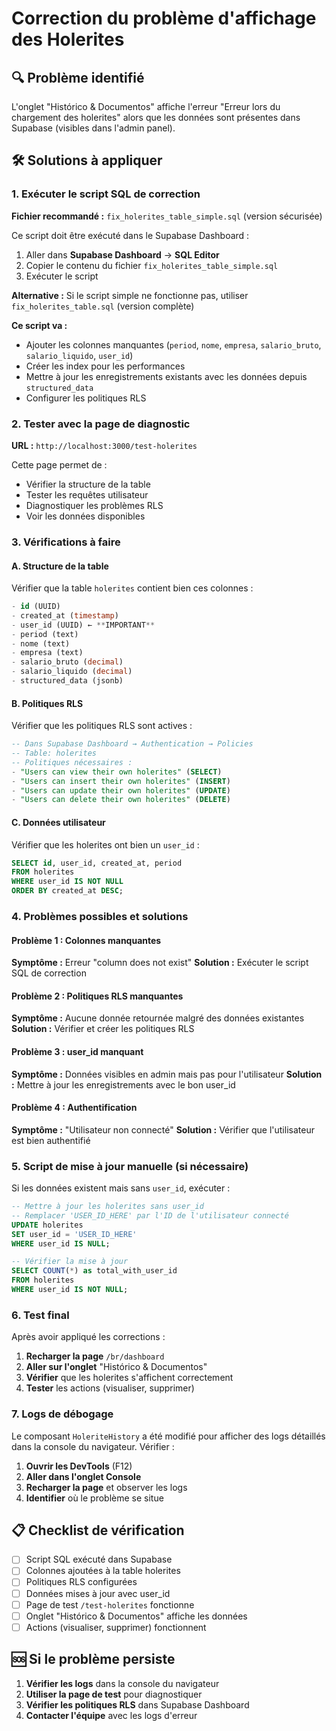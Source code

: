 # Correction du problème d'affichage des Holerites

## 🔍 Problème identifié

L'onglet "Histórico & Documentos" affiche l'erreur "Erreur lors du chargement des holerites" alors que les données sont présentes dans Supabase (visibles dans l'admin panel).

## 🛠️ Solutions à appliquer

### 1. Exécuter le script SQL de correction

**Fichier recommandé :** `fix_holerites_table_simple.sql` (version sécurisée)

Ce script doit être exécuté dans le Supabase Dashboard :

1. Aller dans **Supabase Dashboard** → **SQL Editor**
2. Copier le contenu du fichier `fix_holerites_table_simple.sql`
3. Exécuter le script

**Alternative :** Si le script simple ne fonctionne pas, utiliser `fix_holerites_table.sql` (version complète)

**Ce script va :**
- Ajouter les colonnes manquantes (`period`, `nome`, `empresa`, `salario_bruto`, `salario_liquido`, `user_id`)
- Créer les index pour les performances
- Mettre à jour les enregistrements existants avec les données depuis `structured_data`
- Configurer les politiques RLS

### 2. Tester avec la page de diagnostic

**URL :** `http://localhost:3000/test-holerites`

Cette page permet de :
- Vérifier la structure de la table
- Tester les requêtes utilisateur
- Diagnostiquer les problèmes RLS
- Voir les données disponibles

### 3. Vérifications à faire

#### A. Structure de la table
Vérifier que la table `holerites` contient bien ces colonnes :
```sql
- id (UUID)
- created_at (timestamp)
- user_id (UUID) ← **IMPORTANT**
- period (text)
- nome (text)
- empresa (text)
- salario_bruto (decimal)
- salario_liquido (decimal)
- structured_data (jsonb)
```

#### B. Politiques RLS
Vérifier que les politiques RLS sont actives :
```sql
-- Dans Supabase Dashboard → Authentication → Policies
-- Table: holerites
-- Politiques nécessaires :
- "Users can view their own holerites" (SELECT)
- "Users can insert their own holerites" (INSERT)
- "Users can update their own holerites" (UPDATE)
- "Users can delete their own holerites" (DELETE)
```

#### C. Données utilisateur
Vérifier que les holerites ont bien un `user_id` :
```sql
SELECT id, user_id, created_at, period 
FROM holerites 
WHERE user_id IS NOT NULL 
ORDER BY created_at DESC;
```

### 4. Problèmes possibles et solutions

#### Problème 1 : Colonnes manquantes
**Symptôme :** Erreur "column does not exist"
**Solution :** Exécuter le script SQL de correction

#### Problème 2 : Politiques RLS manquantes
**Symptôme :** Aucune donnée retournée malgré des données existantes
**Solution :** Vérifier et créer les politiques RLS

#### Problème 3 : user_id manquant
**Symptôme :** Données visibles en admin mais pas pour l'utilisateur
**Solution :** Mettre à jour les enregistrements avec le bon user_id

#### Problème 4 : Authentification
**Symptôme :** "Utilisateur non connecté"
**Solution :** Vérifier que l'utilisateur est bien authentifié

### 5. Script de mise à jour manuelle (si nécessaire)

Si les données existent mais sans `user_id`, exécuter :

```sql
-- Mettre à jour les holerites sans user_id
-- Remplacer 'USER_ID_HERE' par l'ID de l'utilisateur connecté
UPDATE holerites 
SET user_id = 'USER_ID_HERE' 
WHERE user_id IS NULL;

-- Vérifier la mise à jour
SELECT COUNT(*) as total_with_user_id 
FROM holerites 
WHERE user_id IS NOT NULL;
```

### 6. Test final

Après avoir appliqué les corrections :

1. **Recharger la page** `/br/dashboard`
2. **Aller sur l'onglet** "Histórico & Documentos"
3. **Vérifier** que les holerites s'affichent correctement
4. **Tester** les actions (visualiser, supprimer)

### 7. Logs de débogage

Le composant `HoleriteHistory` a été modifié pour afficher des logs détaillés dans la console du navigateur. Vérifier :

1. **Ouvrir les DevTools** (F12)
2. **Aller dans l'onglet Console**
3. **Recharger la page** et observer les logs
4. **Identifier** où le problème se situe

## 📋 Checklist de vérification

- [ ] Script SQL exécuté dans Supabase
- [ ] Colonnes ajoutées à la table holerites
- [ ] Politiques RLS configurées
- [ ] Données mises à jour avec user_id
- [ ] Page de test `/test-holerites` fonctionne
- [ ] Onglet "Histórico & Documentos" affiche les données
- [ ] Actions (visualiser, supprimer) fonctionnent

## 🆘 Si le problème persiste

1. **Vérifier les logs** dans la console du navigateur
2. **Utiliser la page de test** pour diagnostiquer
3. **Vérifier les politiques RLS** dans Supabase Dashboard
4. **Contacter l'équipe** avec les logs d'erreur 
